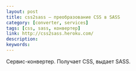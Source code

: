 ```yaml
---
layout: post
title: css2sass — преобразование CSS в SASS
category: [converter, services]
tags: [css, sass, конвертер]
link: http://css2sass.heroku.com/
description:
keywords:
---
```


<p>Сервис-конвертер. Получает CSS, выдает SASS.</p>
